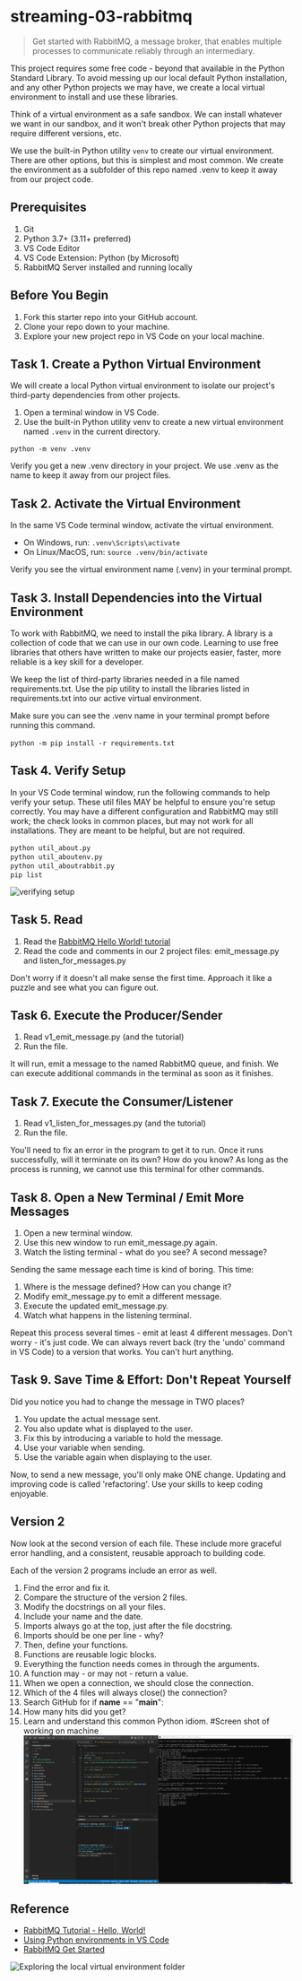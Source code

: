 # streaming-03-rabbitmq

> Get started with RabbitMQ, a message broker, that enables multiple processes to communicate reliably through an intermediary.

This project requires some free code - beyond that available in the Python Standard Library. To avoid messing up our local default Python installation, and any other Python projects we may have, we  create a local virtual environment to install and use these libraries.

Think of a virtual environment as a safe sandbox. 
We can install whatever we want in our sandbox, and it won't break other Python projects that may require different versions, etc. 

We use the built-in Python utility `venv` to create our virtual environment. 
There are other options, but this is simplest and most common. 
We create the environment as a subfolder of this repo named .venv to keep it away from our project code. 


## Prerequisites

1. Git
1. Python 3.7+ (3.11+ preferred)
1. VS Code Editor
1. VS Code Extension: Python (by Microsoft)
1. RabbitMQ Server installed and running locally

## Before You Begin

1. Fork this starter repo into your GitHub account.
1. Clone your repo down to your machine.
1. Explore your new project repo in VS Code on your local machine.

## Task 1. Create a Python Virtual Environment

We will create a local Python virtual environment to isolate our project's third-party dependencies from other projects.

1. Open a terminal window in VS Code.
1. Use the built-in Python utility venv to create a new virtual environment named `.venv` in the current directory.

```shell
python -m venv .venv
```

Verify you get a new .venv directory in your project. 
We use .venv as the name to keep it away from our project files. 

## Task 2. Activate the Virtual Environment

In the same VS Code terminal window, activate the virtual environment.

- On Windows, run: `.venv\Scripts\activate`
- On Linux/MacOS, run: `source .venv/bin/activate`

Verify you see the virtual environment name (.venv) in your terminal prompt.

## Task 3. Install Dependencies into the Virtual Environment

To work with RabbitMQ, we need to install the pika library.
A library is a collection of code that we can use in our own code.
Learning to use free libraries that others have written to make our projects easier, faster, more reliable is a key skill for a developer.

We keep the list of third-party libraries needed in a file named requirements.txt.
Use the pip utility to install the libraries listed in requirements.txt into our active virtual environment. 

Make sure you can see the .venv name in your terminal prompt before running this command.

`python -m pip install -r requirements.txt`

## Task 4. Verify Setup

In your VS Code terminal window, run the following commands to help verify your setup.
These util files MAY be helpful to ensure you're setup correctly. 
You may have a different configuration and RabbitMQ may still work; the check looks in common places, but may not work for all installations. 
They are meant to be helpful, but are not required.

```shell
python util_about.py
python util_aboutenv.py
python util_aboutrabbit.py
pip list
```

![verifying setup](./images/verify-setup.png)


## Task 5. Read

1. Read the [RabbitMQ Hello World! tutorial](https://www.rabbitmq.com/tutorials/tutorial-one-python.html)
1. Read the code and comments in our 2 project files: emit_message.py and listen_for_messages.py

Don't worry if it doesn't all make sense the first time. 
Approach it like a puzzle and see what you can figure out. 

## Task 6. Execute the Producer/Sender

1. Read v1_emit_message.py (and the tutorial)
1. Run the file. 

It will run, emit a message to the named RabbitMQ queue, and finish.
We can execute additional commands in the terminal as soon as it finishes. 

## Task 7. Execute the Consumer/Listener

1. Read v1_listen_for_messages.py (and the tutorial)
1. Run the file.

You'll need to fix an error in the program to get it to run.
Once it runs successfully, will it terminate on its own? How do you know? 
As long as the process is running, we cannot use this terminal for other commands. 

## Task 8. Open a New Terminal / Emit More Messages

1. Open a new terminal window.
1. Use this new window to run emit_message.py again.
1. Watch the listing terminal - what do you see?  A second message?

Sending the same message each time is kind of boring. This time:

1. Where is the message defined? How can you change it?
1. Modify emit_message.py to emit a different message. 
1. Execute the updated emit_message.py. 
1. Watch what happens in the listening terminal.

Repeat this process several times - emit at least 4 different messages.
Don't worry - it's just code. We can always revert back (try the 'undo' command in VS Code) to a version that works. You can't hurt anything.

## Task 9. Save Time & Effort: Don't Repeat Yourself

Did you notice you had to change the message in TWO places?

1. You update the actual message sent. 
1. You also update what is displayed to the user. 
1. Fix this by introducing a variable to hold the message. 
1. Use your variable when sending. 
1. Use the variable again when displaying to the user. 

Now, to send a new message, you'll only make ONE change.
Updating and improving code is called 'refactoring'. 
Use your skills to keep coding enjoyable. 

## Version 2

Now look at the second version of each file.
These include more graceful error handling,
and a consistent, reusable approach to building code.

Each of the version 2 programs include an error as well. 

1. Find the error and fix it. 
1. Compare the structure of the version 2 files. 
1. Modify the docstrings on all your files.
1. Include your name and the date.
1. Imports always go at the top, just after the file docstring.
1. Imports should be one per line - why?
1. Then, define your functions.
1. Functions are reusable logic blocks.
1. Everything the function needs comes in through the arguments.
1. A function may - or may not - return a value. 
1. When we open a connection, we should close the connection. 
1. Which of the 4 files will always close() the connection?
1. Search GitHub for if __name__ == "__main__":
1. How many hits did you get? 
1. Learn and understand this common Python idiom.
#Screen shot of working on machine
![Alt text](Screenshot.PNG)


## Reference

- [RabbitMQ Tutorial - Hello, World!](https://www.rabbitmq.com/tutorials/tutorial-one-python.html)
- [Using Python environments in VS Code](https://code.visualstudio.com/docs/python/environments)
- [RabbitMQ Get Started](https://www.rabbitmq.com/#getstarted)

![Exploring the local virtual environment folder](./images/exploring_dot_venv.PNG)
